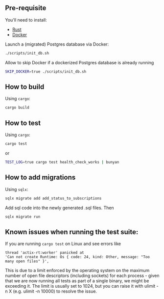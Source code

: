 ## Pre-requisite

You'll need to install:

- [Rust](https://www.rust-lang.org/tools/install)
- [Docker](https://docs.docker.com/get-docker/)

Launch a (migrated) Postgres database via Docker:

```bash
./scripts/init_db.sh
```

Allow to skip Docker if a dockerized Postgres database is already running

```bash
SKIP_DOCKER=true ./scripts/init_db.sh
```

## How to build

Using `cargo`:

```bash
cargo build
```

## How to test

Using `cargo`:

```bash
cargo test 
```

or

```bash
TEST_LOG=true cargo test health_check_works | bunyan
```
## How to add migrations

Using `sqlx`:
```bash
sqlx migrate add add_status_to_subscriptions
```
Add sql code into the newly generated .sql files. Then

```bash
sqlx migrate run
```

## Known issues when running the test suite:

If you are running `cargo test` on Linux and see errors like

```
thread 'actix-rt:worker' panicked at
'Can not create Runtime: Os { code: 24, kind: Other, message: "Too many open files" }',
```

This is due to a limit enforced by the operating system on the maximum number of open file descriptors
(including sockets) for each process - given that we are now running all tests as part of a single binary,
we might be exceeding it. The limit is usually set to 1024, but you can raise it with ulimit -n X
(e.g. ulimit -n 10000) to resolve the issue.